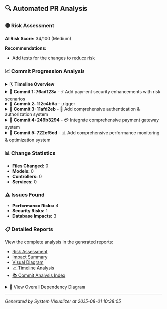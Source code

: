 ## 🔍 Automated PR Analysis

### 🟡 Risk Assessment
**AI Risk Score:** 34/100 (Medium)

**Recommendations:**
- Add tests for the changes to reduce risk

### 📈 Commit Progression Analysis

<details>
<summary>🗓️ <strong>Timeline Overview</strong></summary>

```mermaid
graph LR
  subgraph "PR Timeline: Risk Progression"
    C1["76ad123a<br/>Impact: 21<br/>🔒🗄️"]:::mediumRisk
    C1 --> C2
    C2["112c4b6a<br/>Impact: 0<br/>"]:::lowRisk
    C2 --> C3
    C3["11afd2eb<br/>Impact: 15<br/>🔒🗄️"]:::lowRisk
    C3 --> C4
    C4["249b3294<br/>Impact: 13<br/>🗄️"]:::lowRisk
    C4 --> C5
    C5["722ef5cd<br/>Impact: 13<br/>"]:::lowRisk
  end

  subgraph "Cumulative Risk Analysis"
    FinalRisks["Final State<br/>🔒 Security: 4<br/>⚡ Performance: 0<br/>🗄️ Database: 5"]:::finalState
  end

  C5 --> FinalRisks
  classDef lowRisk fill:#ccffcc,stroke:#00cc00,stroke-width:2px
  classDef mediumRisk fill:#ffffcc,stroke:#ffaa00,stroke-width:2px
  classDef highRisk fill:#ffcccc,stroke:#ff6600,stroke-width:2px
  classDef criticalRisk fill:#ff6666,stroke:#cc0000,stroke-width:3px
  classDef finalState fill:#e1f5fe,stroke:#0277bd,stroke-width:3px

```

</details>

<details>
<summary>📝 <strong>Commit 1: 76ad123a</strong> - ⚡ Add payment security enhancements with risk scenarios</summary>

**Impact Score:** 21/100
**Files Changed:** 3
**Risk Categories:** security, database, test_coverage

```mermaid
graph TD
  subgraph "Commit 1: 76ad123a"
    CommitInfo["📝 76ad123a<br/>Impact: 21/100<br/>Files: 3"]:::mediumRisk
    subgraph "Changed Files"
      test_controller[test_controller]:::controllerFile
      user[user]:::modelFile
      user_service[user_service]:::serviceFile
    end
    SecurityRisks["🔒 Security<br/>3 issues"]:::securityRisk
    CommitInfo --> SecurityRisks
    DatabaseRisks["🗄️ Database<br/>2 issues"]:::databaseRisk
    CommitInfo --> DatabaseRisks
    Test_coverageRisks["🧪 Test Coverage<br/>3 issues"]:::test_coverageRisk
    CommitInfo --> Test_coverageRisks
  end

  classDef lowRisk fill:#ccffcc,stroke:#00cc00,stroke-width:2px
  classDef mediumRisk fill:#ffffcc,stroke:#ffaa00,stroke-width:2px
  classDef highRisk fill:#ffcccc,stroke:#ff6600,stroke-width:2px
  classDef criticalRisk fill:#ff6666,stroke:#cc0000,stroke-width:3px
  classDef modelFile fill:#e1f5fe,stroke:#0277bd,stroke-width:2px
  classDef controllerFile fill:#f3e5f5,stroke:#7b1fa2,stroke-width:2px
  classDef serviceFile fill:#e8f5e8,stroke:#388e3c,stroke-width:2px
  classDef workerFile fill:#fff3e0,stroke:#f57c00,stroke-width:2px
  classDef securityRisk fill:#ffebee,stroke:#d32f2f,stroke-width:2px
  classDef performanceRisk fill:#fff8e1,stroke:#ffa000,stroke-width:2px
  classDef databaseRisk fill:#e3f2fd,stroke:#1976d2,stroke-width:2px
  classDef test_coverageRisk fill:#f1f8e9,stroke:#689f38,stroke-width:2px

```

🔒 **Security Issues:** 3
🗄️ **Database Issues:** 2
🧪 **Test Coverage Issues:** 3

</details>

<details>
<summary>📝 <strong>Commit 2: 112c4b6a</strong> - trigger</summary>

**Impact Score:** 0/100
**Files Changed:** 0

```mermaid
graph TD
  subgraph "Commit 2: 112c4b6a"
    CommitInfo["📝 112c4b6a<br/>Impact: 0/100<br/>Files: 0"]:::lowRisk
  end

  classDef lowRisk fill:#ccffcc,stroke:#00cc00,stroke-width:2px
  classDef mediumRisk fill:#ffffcc,stroke:#ffaa00,stroke-width:2px
  classDef highRisk fill:#ffcccc,stroke:#ff6600,stroke-width:2px
  classDef criticalRisk fill:#ff6666,stroke:#cc0000,stroke-width:3px
  classDef modelFile fill:#e1f5fe,stroke:#0277bd,stroke-width:2px
  classDef controllerFile fill:#f3e5f5,stroke:#7b1fa2,stroke-width:2px
  classDef serviceFile fill:#e8f5e8,stroke:#388e3c,stroke-width:2px
  classDef workerFile fill:#fff3e0,stroke:#f57c00,stroke-width:2px
  classDef securityRisk fill:#ffebee,stroke:#d32f2f,stroke-width:2px
  classDef performanceRisk fill:#fff8e1,stroke:#ffa000,stroke-width:2px
  classDef databaseRisk fill:#e3f2fd,stroke:#1976d2,stroke-width:2px
  classDef test_coverageRisk fill:#f1f8e9,stroke:#689f38,stroke-width:2px

```


</details>

<details>
<summary>📝 <strong>Commit 3: 11afd2eb</strong> - 🔐 Add comprehensive authentication & authorization system</summary>

**Impact Score:** 15/100
**Files Changed:** 2
**Risk Categories:** security, database, test_coverage

```mermaid
graph TD
  subgraph "Commit 3: 11afd2eb"
    CommitInfo["📝 11afd2eb<br/>Impact: 15/100<br/>Files: 2"]:::lowRisk
    subgraph "Changed Files"
      test_controller[test_controller]:::controllerFile
      user[user]:::modelFile
    end
    SecurityRisks["🔒 Security<br/>1 issues"]:::securityRisk
    CommitInfo --> SecurityRisks
    DatabaseRisks["🗄️ Database<br/>1 issues"]:::databaseRisk
    CommitInfo --> DatabaseRisks
    Test_coverageRisks["🧪 Test Coverage<br/>2 issues"]:::test_coverageRisk
    CommitInfo --> Test_coverageRisks
  end

  classDef lowRisk fill:#ccffcc,stroke:#00cc00,stroke-width:2px
  classDef mediumRisk fill:#ffffcc,stroke:#ffaa00,stroke-width:2px
  classDef highRisk fill:#ffcccc,stroke:#ff6600,stroke-width:2px
  classDef criticalRisk fill:#ff6666,stroke:#cc0000,stroke-width:3px
  classDef modelFile fill:#e1f5fe,stroke:#0277bd,stroke-width:2px
  classDef controllerFile fill:#f3e5f5,stroke:#7b1fa2,stroke-width:2px
  classDef serviceFile fill:#e8f5e8,stroke:#388e3c,stroke-width:2px
  classDef workerFile fill:#fff3e0,stroke:#f57c00,stroke-width:2px
  classDef securityRisk fill:#ffebee,stroke:#d32f2f,stroke-width:2px
  classDef performanceRisk fill:#fff8e1,stroke:#ffa000,stroke-width:2px
  classDef databaseRisk fill:#e3f2fd,stroke:#1976d2,stroke-width:2px
  classDef test_coverageRisk fill:#f1f8e9,stroke:#689f38,stroke-width:2px

```

🔒 **Security Issues:** 1
🗄️ **Database Issues:** 1
🧪 **Test Coverage Issues:** 2

</details>

<details>
<summary>📝 <strong>Commit 4: 249b3294</strong> - 💳 Integrate comprehensive payment gateway system</summary>

**Impact Score:** 13/100
**Files Changed:** 2
**Risk Categories:** database, test_coverage

```mermaid
graph TD
  subgraph "Commit 4: 249b3294"
    CommitInfo["📝 249b3294<br/>Impact: 13/100<br/>Files: 2"]:::lowRisk
    subgraph "Changed Files"
      document[document]:::modelFile
      user_service[user_service]:::serviceFile
    end
    DatabaseRisks["🗄️ Database<br/>2 issues"]:::databaseRisk
    CommitInfo --> DatabaseRisks
    Test_coverageRisks["🧪 Test Coverage<br/>2 issues"]:::test_coverageRisk
    CommitInfo --> Test_coverageRisks
  end

  classDef lowRisk fill:#ccffcc,stroke:#00cc00,stroke-width:2px
  classDef mediumRisk fill:#ffffcc,stroke:#ffaa00,stroke-width:2px
  classDef highRisk fill:#ffcccc,stroke:#ff6600,stroke-width:2px
  classDef criticalRisk fill:#ff6666,stroke:#cc0000,stroke-width:3px
  classDef modelFile fill:#e1f5fe,stroke:#0277bd,stroke-width:2px
  classDef controllerFile fill:#f3e5f5,stroke:#7b1fa2,stroke-width:2px
  classDef serviceFile fill:#e8f5e8,stroke:#388e3c,stroke-width:2px
  classDef workerFile fill:#fff3e0,stroke:#f57c00,stroke-width:2px
  classDef securityRisk fill:#ffebee,stroke:#d32f2f,stroke-width:2px
  classDef performanceRisk fill:#fff8e1,stroke:#ffa000,stroke-width:2px
  classDef databaseRisk fill:#e3f2fd,stroke:#1976d2,stroke-width:2px
  classDef test_coverageRisk fill:#f1f8e9,stroke:#689f38,stroke-width:2px

```

🗄️ **Database Issues:** 2
🧪 **Test Coverage Issues:** 2

</details>

<details>
<summary>📝 <strong>Commit 5: 722ef5cd</strong> - 📊 Add comprehensive performance monitoring & optimization system</summary>

**Impact Score:** 13/100
**Files Changed:** 2
**Risk Categories:** test_coverage

```mermaid
graph TD
  subgraph "Commit 5: 722ef5cd"
    CommitInfo["📝 722ef5cd<br/>Impact: 13/100<br/>Files: 2"]:::lowRisk
    subgraph "Changed Files"
      firm[firm]:::modelFile
      email_worker[email_worker]:::workerFile
    end
    Test_coverageRisks["🧪 Test Coverage<br/>2 issues"]:::test_coverageRisk
    CommitInfo --> Test_coverageRisks
  end

  classDef lowRisk fill:#ccffcc,stroke:#00cc00,stroke-width:2px
  classDef mediumRisk fill:#ffffcc,stroke:#ffaa00,stroke-width:2px
  classDef highRisk fill:#ffcccc,stroke:#ff6600,stroke-width:2px
  classDef criticalRisk fill:#ff6666,stroke:#cc0000,stroke-width:3px
  classDef modelFile fill:#e1f5fe,stroke:#0277bd,stroke-width:2px
  classDef controllerFile fill:#f3e5f5,stroke:#7b1fa2,stroke-width:2px
  classDef serviceFile fill:#e8f5e8,stroke:#388e3c,stroke-width:2px
  classDef workerFile fill:#fff3e0,stroke:#f57c00,stroke-width:2px
  classDef securityRisk fill:#ffebee,stroke:#d32f2f,stroke-width:2px
  classDef performanceRisk fill:#fff8e1,stroke:#ffa000,stroke-width:2px
  classDef databaseRisk fill:#e3f2fd,stroke:#1976d2,stroke-width:2px
  classDef test_coverageRisk fill:#f1f8e9,stroke:#689f38,stroke-width:2px

```

🧪 **Test Coverage Issues:** 2

</details>

### 📊 Change Statistics
- **Files Changed:** 0
- **Models:** 0
- **Controllers:** 0
- **Services:** 0

### ⚠️ Issues Found
- **Performance Risks:** 4
- **Security Risks:** 1
- **Database Impacts:** 3

### 📋 Detailed Reports
View the complete analysis in the generated reports:
- [Risk Assessment](./docs/system-diagrams/reports/pr_risk_assessment.md)
- [Impact Summary](./docs/system-diagrams/reports/pr_impact_summary.md)
- [Visual Diagram](./docs/system-diagrams/reports/enhanced_pr_report.md)
- [📈 Timeline Analysis](./docs/system-diagrams/reports/pr_timeline.md)
- [📚 Commit Analysis Index](./docs/system-diagrams/commits/index.md)

<details>
<summary>🎯 View Overall Dependency Diagram</summary>

```mermaid
graph TD
  subgraph "PR Summary"
    PRInfo["📝 Pull Request<br/>6 files changed<br/>Risk Score: 34/100"]:::riskScore
    subgraph "Changed Files"
      test_controller[test_controller]:::controllerFile
      document[document]:::modelFile
      firm[firm]:::modelFile
      user[user]:::modelFile
      user_service[user_service]:::serviceFile
      email_worker[email_worker]:::workerFile
    end
  end

  classDef modelFile fill:#e1f5fe,stroke:#0277bd,stroke-width:2px
  classDef controllerFile fill:#f3e5f5,stroke:#7b1fa2,stroke-width:2px
  classDef serviceFile fill:#e8f5e8,stroke:#388e3c,stroke-width:2px
  classDef workerFile fill:#fff3e0,stroke:#f57c00,stroke-width:2px
  classDef riskScore fill:#ffeb3b,stroke:#f57f17,stroke-width:3px
```
</details>

---
_Generated by System Visualizer at 2025-08-01 10:38:05_